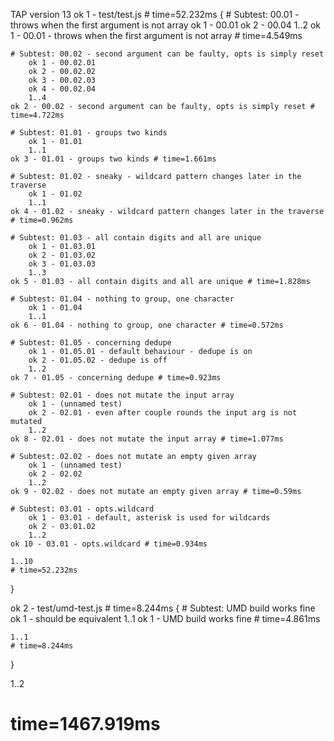 TAP version 13
ok 1 - test/test.js # time=52.232ms {
    # Subtest: 00.01 - throws when the first argument is not array
        ok 1 - 00.01
        ok 2 - 00.04
        1..2
    ok 1 - 00.01 - throws when the first argument is not array # time=4.549ms
    
    # Subtest: 00.02 - second argument can be faulty, opts is simply reset
        ok 1 - 00.02.01
        ok 2 - 00.02.02
        ok 3 - 00.02.03
        ok 4 - 00.02.04
        1..4
    ok 2 - 00.02 - second argument can be faulty, opts is simply reset # time=4.722ms
    
    # Subtest: 01.01 - groups two kinds
        ok 1 - 01.01
        1..1
    ok 3 - 01.01 - groups two kinds # time=1.661ms
    
    # Subtest: 01.02 - sneaky - wildcard pattern changes later in the traverse
        ok 1 - 01.02
        1..1
    ok 4 - 01.02 - sneaky - wildcard pattern changes later in the traverse # time=0.962ms
    
    # Subtest: 01.03 - all contain digits and all are unique
        ok 1 - 01.03.01
        ok 2 - 01.03.02
        ok 3 - 01.03.03
        1..3
    ok 5 - 01.03 - all contain digits and all are unique # time=1.828ms
    
    # Subtest: 01.04 - nothing to group, one character
        ok 1 - 01.04
        1..1
    ok 6 - 01.04 - nothing to group, one character # time=0.572ms
    
    # Subtest: 01.05 - concerning dedupe
        ok 1 - 01.05.01 - default behaviour - dedupe is on
        ok 2 - 01.05.02 - dedupe is off
        1..2
    ok 7 - 01.05 - concerning dedupe # time=0.923ms
    
    # Subtest: 02.01 - does not mutate the input array
        ok 1 - (unnamed test)
        ok 2 - 02.01 - even after couple rounds the input arg is not mutated
        1..2
    ok 8 - 02.01 - does not mutate the input array # time=1.077ms
    
    # Subtest: 02.02 - does not mutate an empty given array
        ok 1 - (unnamed test)
        ok 2 - 02.02
        1..2
    ok 9 - 02.02 - does not mutate an empty given array # time=0.59ms
    
    # Subtest: 03.01 - opts.wildcard
        ok 1 - 03.01 - default, asterisk is used for wildcards
        ok 2 - 03.01.02
        1..2
    ok 10 - 03.01 - opts.wildcard # time=0.934ms
    
    1..10
    # time=52.232ms
}

ok 2 - test/umd-test.js # time=8.244ms {
    # Subtest: UMD build works fine
        ok 1 - should be equivalent
        1..1
    ok 1 - UMD build works fine # time=4.861ms
    
    1..1
    # time=8.244ms
}

1..2
# time=1467.919ms
